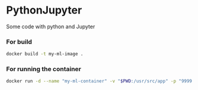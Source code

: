 # PythonJupyter
Some code with python and Jupyter


### For build
```bash
docker build -t my-ml-image .
```

### For running the container
```bash
docker run -d --name "my-ml-container" -v "$PWD:/usr/src/app" -p "9999:9999" my-ml-image
```
